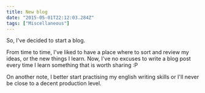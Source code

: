 ```yaml
---
title: New blog
date: "2015-05-01T22:12:03.284Z"
tags: ["Miscellaneous"]
---
```


So, I've decided to start a blog.

From time to time, I've liked to have a place where to sort and review my ideas, or the
new things I learn. Now, I've no excuses to write a blog post every time I learn
something that is worth sharing :P

On another note, I better start practising my english writing skills or I'll never be
close to a decent production level.
